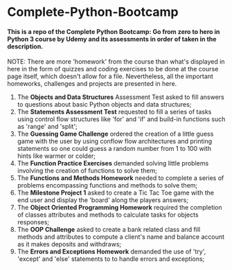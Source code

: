# Complete-Python-Bootcamp
#### This is a repo of the Complete Python Bootcamp: Go from zero to hero in Python 3 course by Udemy and its assessments in order of taken in the description.

NOTE: There are more 'homework' from the course than what's displayed in here in the form of quizzes and coding exercises to be done at the course page itself, which doesn't allow for a file. Nevertheless, all the important homeworks, challenges and projects are presented in here.

1. The __Objects and Data Structures__ Assessment Test asked to fill answers to questions about basic Python objects and data structures;
2. The __Statements Assessment Test__ requested to fill a series of tasks using control flow structures like 'for' and 'if' and build-in functions such as 'range' and 'split';
3. The __Guessing Game Challenge__ ordered the creation of a little guess game with the user by using conflow flow architectures and printing statements so one could guess a random number from 1 to 100 with hints like warmer or colder;
4. The __Function Practice Exercises__ demanded solving little problems involving the creation of functions to solve them;
5. The __Functions and Methods Homework__ needed to complete a series of problems encompassing functions and methods to solve them;
6. The __Milestone Project 1__ asked to create a Tic Tac Toe game with the end user and display the 'board' along the players answers;
7. The __Object Oriented Programming Homework__ required the completion of classes attributes and methods to calculate tasks for objects responses;
8. The __OOP Challenge__ asked to create a bank related class and fill methods and attributes to compute a client's name and balance account as it makes deposits and withdraws; 
9. The __Errors and Exceptions Homework__ demanded the use of 'try', 'except' and 'else' statements to to handle errors and exceptions;
